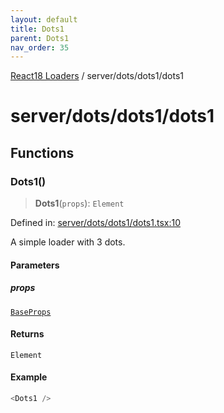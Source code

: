 ```yaml
---
layout: default
title: Dots1
parent: Dots1
nav_order: 35
---
```

  
[React18 Loaders](../../../index.md) / server/dots/dots1/dots1

# server/dots/dots1/dots1

## Functions

### Dots1()

> **Dots1**(`props`): `Element`

Defined in: [server/dots/dots1/dots1.tsx:10](https://github.com/react18-tools/turborepo-template/blob/4b8554662427f3787083152b892932bcf7e15c3e/lib/src/server/dots/dots1/dots1.tsx#L10)

A simple loader with 3 dots.

#### Parameters

##### props

[`BaseProps`](../../common/base/base/index.md#baseprops)

#### Returns

`Element`

#### Example

```ts
<Dots1 />
```
